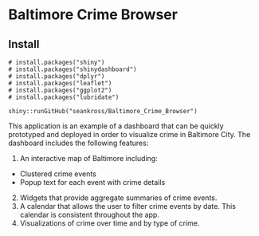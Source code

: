 # Baltimore Crime Browser

## Install

```
# install.packages("shiny")
# install.packages("shinydashboard")
# install.packages("dplyr")
# install.packages("leaflet")
# install.packages("ggplot2")
# install.packages("lubridate")

shiny::runGitHub("seankross/Baltimore_Crime_Browser")
```

This application is an example of a dashboard that can be quickly prototyped
and deployed in order to visualize crime in Baltimore City. The dashboard
includes the following features:

1. An interactive map of Baltimore including:
  - Clustered crime events
  - Popup text for each event with crime details
2. Widgets that provide aggregate summaries of crime events.
3. A calendar that allows the user to filter crime events by date. This calendar
is consistent throughout the app.
4. Visualizations of crime over time and by type of crime.

